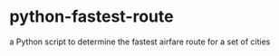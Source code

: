 python-fastest-route
====================

a Python script to determine the fastest airfare route for a set of cities